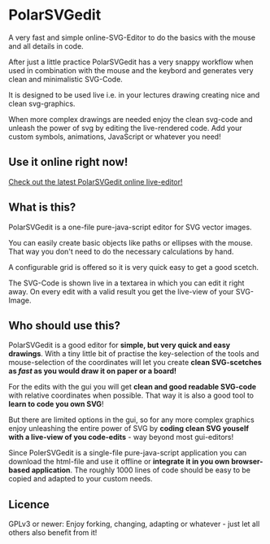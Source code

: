 # PolarSVGedit

A very fast and simple online-SVG-Editor to do the basics with the mouse and all details in code.

After just a little practice PolarSVGedit has a very snappy workflow when used in combination with the mouse and the keybord and generates very clean and minimalistic SVG-Code.

It is designed to be used live i.e. in your lectures drawing creating nice and clean svg-graphics.

When more complex drawings are needed enjoy the clean svg-code and unleash the power of svg by editing the live-rendered code. Add your custom symbols, animations, JavaScript or whatever you need!

## Use it online right now!

[Check out the latest PolarSVGedit online live-editor!](https://polarwinkel.github.io/PolarSVGedit/PolarSVGedit.html)

## What is this?

PolarSVGedit is a one-file pure-java-script editor for SVG vector images.

You can easily create basic objects like paths or ellipses with the mouse. That way you don't need to do the necessary calculations by hand.

A configurable grid is offered so it is very quick easy to get a good scetch.

The SVG-Code is shown live in a textarea in which you can edit it right away. On every edit with a valid result you get the live-view of your SVG-Image.

## Who should use this?

PolarSVGedit is a good editor for __simple, but very quick and easy drawings__. With a tiny little bit of practise the key-selection of the tools and mouse-selection of the coordinates will let you create __clean SVG-scetches as _fast_ as you would draw it on paper or a board!__

For the edits with the gui you will get __clean and good readable SVG-code__ with relative coordinates when possible.
That way it is also a good tool to __learn to code you own SVG__!

But there are limited options in the gui, so for any more complex graphics enjoy unleashing the entire power of SVG by __coding clean SVG youself with a live-view of you code-edits__ - way beyond most gui-editors!

Since PolerSVGedit is a single-file pure-java-script application you can download the html-file and use it offline or __integrate it in you own browser-based application__. The roughly 1000 lines of code should be easy to be copied and adapted to your custom needs.

## Licence

GPLv3 or newer: Enjoy forking, changing, adapting or whatever - just let all others also benefit from it!
